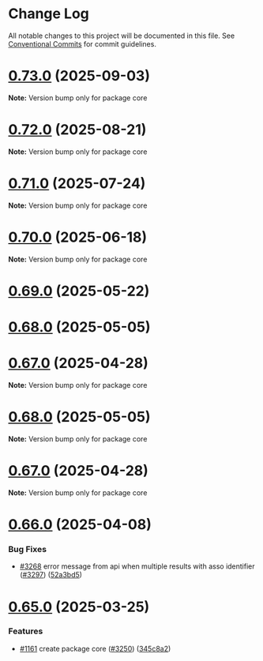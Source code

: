 # Change Log

All notable changes to this project will be documented in this file.
See [Conventional Commits](https://conventionalcommits.org) for commit guidelines.

# [0.73.0](https://github.com/betagouv/datasubvention/compare/v0.72.1...v0.73.0) (2025-09-03)

**Note:** Version bump only for package core

# [0.72.0](https://github.com/betagouv/datasubvention/compare/v0.71.0...v0.72.0) (2025-08-21)

**Note:** Version bump only for package core

# [0.71.0](https://github.com/betagouv/datasubvention/compare/v0.70.6...v0.71.0) (2025-07-24)

**Note:** Version bump only for package core

# [0.70.0](https://github.com/betagouv/datasubvention/compare/v0.69.1...v0.70.0) (2025-06-18)

**Note:** Version bump only for package core

# [0.69.0](https://github.com/betagouv/datasubvention/compare/v0.66.1...v0.69.0) (2025-05-22)

# [0.68.0](https://github.com/betagouv/datasubvention/compare/v0.67.0...v0.68.0) (2025-05-05)

# [0.67.0](https://github.com/betagouv/datasubvention/compare/v0.66.0...v0.67.0) (2025-04-28)

**Note:** Version bump only for package core

# [0.68.0](https://github.com/betagouv/datasubvention/compare/v0.67.0...v0.68.0) (2025-05-05)

**Note:** Version bump only for package core

# [0.67.0](https://github.com/betagouv/datasubvention/compare/v0.66.0...v0.67.0) (2025-04-28)

**Note:** Version bump only for package core

# [0.66.0](https://github.com/betagouv/datasubvention/compare/v0.65.2...v0.66.0) (2025-04-08)

### Bug Fixes

- [#3268](https://github.com/betagouv/datasubvention/issues/3268) error message from api when multiple results with asso identifier ([#3297](https://github.com/betagouv/datasubvention/issues/3297)) ([52a3bd5](https://github.com/betagouv/datasubvention/commit/52a3bd5f29ffee8e099bc1d3d69b3dfd115cd9a0))

# [0.65.0](https://github.com/betagouv/datasubvention/compare/v0.64.2...v0.65.0) (2025-03-25)

### Features

- [#1161](https://github.com/betagouv/datasubvention/issues/1161) create package core ([#3250](https://github.com/betagouv/datasubvention/issues/3250)) ([345c8a2](https://github.com/betagouv/datasubvention/commit/345c8a23b71fb50cb144cd8b40487fc1938f9e7d))
